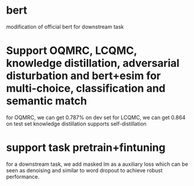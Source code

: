 # bert
modification of official bert for downstream task

# Support OQMRC, LCQMC, knowledge distillation, adversarial disturbation and bert+esim for multi-choice, classification and semantic match

for OQMRC, we can get 0.787% on dev set
for LCQMC, we can get 0.864 on test set
knowledge distillation supports self-distillation

# support task pretrain+fintuning
for a downstream task, we add masked lm as a auxiliary loss which can be seen as denoising and similar to word dropout to achieve robust performance.

